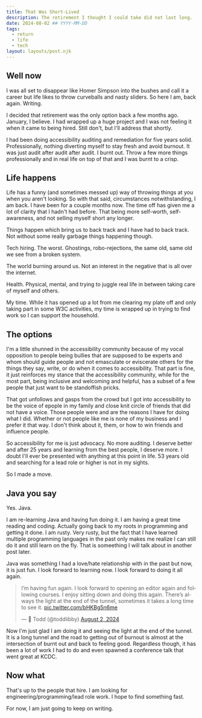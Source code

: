```yaml
---
title: That Was Short-Lived
description: The retirement I thought I could take did not last long.
date: 2024-08-02 ## YYYY-MM-DD
tags:
  - return
  - life
  - tech
layout: layouts/post.njk
---
```


## Well now

I was all set to disappear like Homer Simpson into the bushes and call it a career but life likes to throw curveballs and nasty sliders. So here I am, back again. Writing.

I decided that retirement was the only option back a few months ago. January, I believe. I had wrapped up a huge project and I was not feeling it when it came to being hired. Still don't, but I'll address that shortly.

I had been doing accessibility auditing and remediation for five years solid. Professionally, nothing diverting myself to stay fresh and avoid burnout. It was just audit after audit after audit. I burnt out. Throw a few more things professionally and in real life on top of that and I was burnt to a crisp.

## Life happens

Life has a funny (and sometimes messed up) way of throwing things at you when you aren't looking. So with that said, circumstances notwithstanding, I am back. I have been for a couple months now. The time off has given me a lot of clarity that I hadn't had before. That being more self-worth, self-awareness, and not selling myself short any longer.

Things happen which bring us to back track and I have had to back track. Not without some really garbage things happening though.

Tech hiring. The worst. Ghostings, robo-rejections, the same old, same old we see from a broken system.

The world burning around us. Not an interest in the negative that is all over the internet.

Health. Physical, mental, and trying to juggle real life in between taking care of myself and others.

My time. While it has opened up a lot from me clearing my plate off and only taking part in some W3C activities, my time is wrapped up in trying to find work so I can support the household.

## The options

I'm a little shunned in the accessibility community because of my vocal opposition to people being bullies that are supposed to be experts and whom should guide people and not emasculate or eviscerate others for the things they say, write, or do when it comes to accessibility. That part is fine, it just reinforces my stance that the accessibility community, while for the most part, being inclusive and welcoming and helpful, has a subset of a few people that just want to be standoffish pricks.

That got unfollows and gasps from the crowd but I got into accessibility to be the voice of epople in my family and close knit circle of friends that did not have a voice. Those people were and are the reasons I have for doing what I did. Whether or not people like me is none of my business and I prefer it that way. I don't think about it, them, or how to win friends and influence people.

So accessibility for me is just advocacy. No more auditing. I deserve better and after 25 years and learning from the best people, I deserve more. I doubt I'll ever be presented with anything at this point in life. 53 years old and searching for a lead role or higher is not in my sights.

So I made a move.

## Java you say

Yes. Java.

I am re-learning Java and having fun doing it. I am having a great time reading and coding. Actually going back to my roots in programming and getting it done. I am rusty. Very rusty, but the fact that I have learned multiple programming languages in the past only makes me realize I can still do it and still learn on the fly. That is someething I will talk about in another post later.

Java was something I had a love/hate relationship with in the past but now, it is just fun. I look forward to learning now. I look forward to doing it all again.

<blockquote class="twitter-tweet"><p lang="en" dir="ltr">I’m having fun again. I look forward to opening an editor again and following courses. I enjoy sitting down and doing this again. There’s always the light at the end of the tunnel, sometimes it takes a long time to see it. <a href="https://t.co/bHKBg5n6me">pic.twitter.com/bHKBg5n6me</a></p>&mdash; 🦞 Todd (@toddlibby) <a href="https://twitter.com/toddlibby/status/1819417252783182036?ref_src=twsrc%5Etfw">August 2, 2024</a></blockquote> <script async src="https://platform.twitter.com/widgets.js" charset="utf-8"></script> 

Now I'm just glad I am doing it and seeing the light at the end of the tunnel. It is a long tunnel and the road to getting out of burnout is almost at the intersection of burnt out and back to feeling good. Regardless though, it has been a lot of work I had to do and even spawned a conference talk that went great at KCDC.

## Now what

That's up to the people that hire. I am looking for engineering/programming/lead role work. I hope to find something fast.

For now, I am just going to keep on writing.
